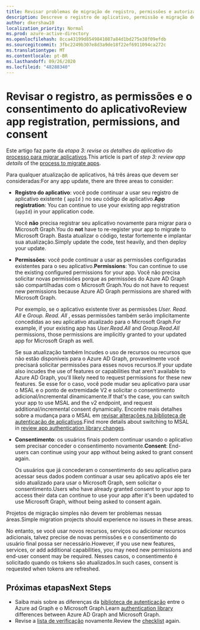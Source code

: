 ```yaml
---
title: Revisar problemas de migração de registro, permissões e autorização de aplicativo
description: Descreve o registro de aplicativo, permissão e migração de consentimento do Azure Active Directory (Azure AD) para a API do Microsoft Graph.
author: dkershaw10
localization_priority: Normal
ms.prod: azure-active-directory
ms.openlocfilehash: 8cca43199d8549841087a84d1bd275e38f09efdb
ms.sourcegitcommit: 3fbc2249b307e8d3a9de18f22ef6911094ca272c
ms.translationtype: MT
ms.contentlocale: pt-BR
ms.lasthandoff: 09/26/2020
ms.locfileid: "48288340"
---
```

# <a name="review-app-registration-permissions-and-consent"></a><span data-ttu-id="fb527-103">Revisar o registro, as permissões e o consentimento do aplicativo</span><span class="sxs-lookup"><span data-stu-id="fb527-103">Review app registration, permissions, and consent</span></span>

<span data-ttu-id="fb527-104">Este artigo faz parte da *etapa 3: revise os detalhes do aplicativo* do [processo para migrar aplicativos](migrate-azure-ad-graph-planning-checklist.md).</span><span class="sxs-lookup"><span data-stu-id="fb527-104">This article is part of *step 3: review app details* of the [process to migrate apps](migrate-azure-ad-graph-planning-checklist.md).</span></span>

<span data-ttu-id="fb527-105">Para qualquer atualização de aplicativos, há três áreas que devem ser consideradas:</span><span class="sxs-lookup"><span data-stu-id="fb527-105">For any app update, there are three areas to consider:</span></span>

- <span data-ttu-id="fb527-106">**Registro do aplicativo**: você pode continuar a usar seu registro de aplicativo existente ( `appId` ) no seu código de aplicativo.</span><span class="sxs-lookup"><span data-stu-id="fb527-106">**App registration**: You can continue to use your existing app registration (`appId`) in your application code.</span></span>  

    <span data-ttu-id="fb527-107">Você **não** precisa registrar seu aplicativo novamente para migrar para o Microsoft Graph.</span><span class="sxs-lookup"><span data-stu-id="fb527-107">You do **not** have to re-register your app to migrate to Microsoft Graph.</span></span> <span data-ttu-id="fb527-108">Basta atualizar o código, testar fortemente e implantar sua atualização.</span><span class="sxs-lookup"><span data-stu-id="fb527-108">Simply update the code, test heavily, and then deploy your update.</span></span>  

- <span data-ttu-id="fb527-109">**Permissões**: você pode continuar a usar as permissões configuradas existentes para o seu aplicativo.</span><span class="sxs-lookup"><span data-stu-id="fb527-109">**Permissions**: You can continue to use the existing configured permissions for your app.</span></span> <span data-ttu-id="fb527-110">Você não precisa solicitar novas permissões porque as permissões do Azure AD Graph são compartilhadas com o Microsoft Graph.</span><span class="sxs-lookup"><span data-stu-id="fb527-110">You do not have to request new permissions because Azure AD Graph permissions are shared with Microsoft Graph.</span></span>

    <span data-ttu-id="fb527-111">Por exemplo, se o aplicativo existente tiver as permissões _User. Read. All_ e _Group. Read. All_ , essas permissões também serão implicitamente concedidas ao seu aplicativo atualizado para o Microsoft Graph.</span><span class="sxs-lookup"><span data-stu-id="fb527-111">For example, if your existing app has _User.Read.All_ and _Group.Read.All_ permissions, those permissions are implicitly granted to your updated app for Microsoft Graph as well.</span></span>

    <span data-ttu-id="fb527-112">Se sua atualização também Incudes o uso de recursos ou recursos que não estão disponíveis para o Azure AD Graph, provavelmente você precisará solicitar permissões para esses novos recursos.</span><span class="sxs-lookup"><span data-stu-id="fb527-112">If your update also incudes the use of features or capabilities that aren't available to Azure AD Graph, you'll likely need to request permissions for these new features.</span></span> <span data-ttu-id="fb527-113">Se esse for o caso, você pode mudar seu aplicativo para usar o MSAL e o ponto de extremidade V2 e solicitar o consentimento adicional/incremental dinamicamente.</span><span class="sxs-lookup"><span data-stu-id="fb527-113">If that's the case, you can switch your app to use MSAL and the v2 endpoint, and request additional/incremental consent dynamically.</span></span> <span data-ttu-id="fb527-114">Encontre mais detalhes sobre a mudança para o MSAL em [revisar alterações na biblioteca de autenticação de aplicativos](./migrate-azure-ad-graph-authentication-library.md).</span><span class="sxs-lookup"><span data-stu-id="fb527-114">Find more details about switching to MSAL in [review app authentication library changes](./migrate-azure-ad-graph-authentication-library.md).</span></span>

- <span data-ttu-id="fb527-115">**Consentimento**: os usuários finais podem continuar usando o aplicativo sem precisar conceder o consentimento novamente.</span><span class="sxs-lookup"><span data-stu-id="fb527-115">**Consent**: End-users can continue using your app without being asked to grant consent again.</span></span>

    <span data-ttu-id="fb527-116">Os usuários que já concederam o consentimento do seu aplicativo para acessar seus dados podem continuar a usar seu aplicativo após ele ter sido atualizado para usar o Microsoft Graph, sem solicitar o consentimento.</span><span class="sxs-lookup"><span data-stu-id="fb527-116">Users who have already granted consent to your app to access their data can continue to use your app after it's been updated to use Microsoft Graph, without being asked to consent again.</span></span>

<span data-ttu-id="fb527-117">Projetos de migração simples não devem ter problemas nessas áreas.</span><span class="sxs-lookup"><span data-stu-id="fb527-117">Simple migration projects should experience no issues in these areas.</span></span>

<span data-ttu-id="fb527-118">No entanto, se você usar novos recursos, serviços ou adicionar recursos adicionais, talvez precise de novas permissões e o consentimento do usuário final possa ser necessário.</span><span class="sxs-lookup"><span data-stu-id="fb527-118">However, if you use new features, services, or add additional capabilities, you may need new permissions and end-user consent may be required.</span></span>  <span data-ttu-id="fb527-119">Nesses casos, o consentimento é solicitado quando os tokens são atualizados.</span><span class="sxs-lookup"><span data-stu-id="fb527-119">In such cases, consent is requested when tokens are refreshed.</span></span>

## <a name="next-steps"></a><span data-ttu-id="fb527-120">Próximas etapas</span><span class="sxs-lookup"><span data-stu-id="fb527-120">Next Steps</span></span>

- <span data-ttu-id="fb527-121">Saiba mais sobre as diferenças da [biblioteca de autenticação](migrate-azure-ad-graph-authentication-library.md) entre o Azure ad Graph e o Microsoft Graph.</span><span class="sxs-lookup"><span data-stu-id="fb527-121">Learn [authentication library](migrate-azure-ad-graph-authentication-library.md) differences between Azure AD Graph and Microsoft Graph.</span></span>
- <span data-ttu-id="fb527-122">Revise a [lista de verificação](migrate-azure-ad-graph-planning-checklist.md) novamente.</span><span class="sxs-lookup"><span data-stu-id="fb527-122">Review the [checklist](migrate-azure-ad-graph-planning-checklist.md) again.</span></span>